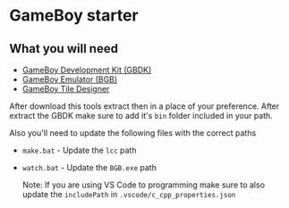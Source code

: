 # GameBoy starter

## What you will need

- [GameBoy Development Kit (GBDK)](https://github.com/Zal0/gbdk-2020/releases)
- [GameBoy Emulator (BGB)](http://bgb.bircd.org/)
- [GameBoy Tile Designer](http://www.devrs.com/gb/hmgd/gbtd.html)

After download this tools extract then in a place of your preference. After extract the GBDK make sure to add it's `bin` folder included in your path.

Also you'll need to update the following files with the correct paths

- `make.bat` - Update the `lcc` path
- `watch.bat` - Update the `BGB.exe` path

    Note: If you are using VS Code to programming make sure to also update the `includePath` in `.vscode/c_cpp_properties.json`